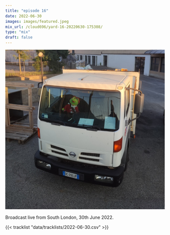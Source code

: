 ```yaml
---
title: "episode 16"
date: 2022-06-30
images: images/featured.jpeg
mix_url: /cloud696/yard-16-20220630-175308/
type: "mix"
draft: false
---
```


![artwork](images/featured.jpeg)

Broadcast live from South London, 30th June 2022.

{{< tracklist "data/tracklists/2022-06-30.csv" >}}
